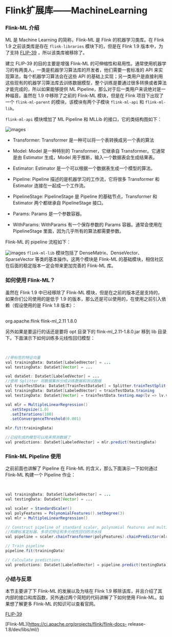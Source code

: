 # Flink扩展库——MachineLearning

### Flink-ML 介绍

ML 是 Machine Learning 的简称，Flink-ML 是 Flink 的机器学习类库。在 Flink 1.9 之前该类库是存在
`flink-libraries` 模块下的，但是在 Flink 1.9 版本中，为了支持
[FLIP-39](https://cwiki.apache.org/confluence/display/FLINK/FLIP-39+Flink+ML+pipeline+and+ML+libs)
，所以该类库被移除了。

建立 FLIP-39 的目的主要是增强 Flink-ML 的可伸缩性和易用性。通常使用机器学习的有两类人，一类是机器学习算法库的开发者，他们需要一套标准的
API 来实现算法，每个机器学习算法会在这些 API
的基础上实现；另一类用户是直接利用这些现有的机器学习算法库去训练数据模型，整个训练是要通过很多转换或者算法才能完成的，所以如果能够提供 ML
Pipeline，那么对于后一类用户来说绝对是一种福音。虽然在 1.9 中移除了之前的 Flink-ML 模块，但是在 Flink 项目下出现了一个
`flink-ml-parent` 的模块，该模块有两个子模块 `flink-ml-api` 和 `flink-ml-lib`。

`flink-ml-api` 模块增加了 ML Pipeline 和 MLLib 的接口，它的类结构图如下：

![images](https://static.lovedata.net/zs/2019-10-22-124512.png-wm)
  * Transformer: Transformer 是一种可以将一个表转换成另一个表的算法

  * Model: Model 是一种特别的 Transformer，它继承自 Transformer。它通常是由 Estimator 生成，Model 用于推断，输入一个数据表会生成结果表。

  * Estimator: Estimator 是一个可以根据一个数据表生成一个模型的算法。

  * Pipeline: Pipeline 描述的是机器学习的工作流，它将很多 Transformer 和 Estimator 连接在一起成一个工作流。

  * PipelineStage: PipelineStage 是 Pipeline 的基础节点，Transformer 和 Estimator 两个都继承自 PipelineStage 接口。

  * Params: Params 是一个参数容器。

  * WithParams: WithParams 有一个保存参数的 Params 容器。通常会使用在 PipelineStage 里面，因为几乎所有的算法都需要参数。

Flink-ML 的 pipeline 流程如下：

![images](https://static.lovedata.net/zs/2019-10-22-135555.png-wm)
`flink-ml-lib` 模块包括了 DenseMatrix、DenseVector、SparseVector 等类的基本操作。这两个模块是
Flink-ML 的基础模块，相信社区在后面的稳定版本一定会带来更加完善的 Flink-ML 库。

### 如何使用 Flink-ML？

虽然在 Flink 1.9 中已经移除了 Flink-ML 模块，但是在之前的版本还是支持的，如果你们公司使用的是低于 1.9
的版本，那么还是可以使用的，在使用之前引入依赖（假设使用的是 Flink 1.8 版本）：


​    
    <dependency>
      <groupId>org.apache.flink</groupId>
      <artifactId>flink-ml_2.11</artifactId>
      <version>1.8.0</version>
    </dependency>


另外如果是要运行的话还是要将 opt 目录下的 flink-ml_2.11-1.8.0.jar 移到 lib 目录下。下面演示下如何训练多元线性回归模型：


​    
```java
//带标签的特征向量
val trainingData: DataSet[LabeledVector] = ...
val testingData: DataSet[Vector] = ...

val dataSet: DataSet[LabeledVector] = ...
//使用 Splitter 将数据集拆分成训练数据和测试数据
val trainTestData: DataSet[TrainTestDataSet] = Splitter.trainTestSplit(dataSet)
val trainingData: DataSet[LabeledVector] = trainTestData.training
val testingData: DataSet[Vector] = trainTestData.testing.map(lv => lv.vector)

val mlr = MultipleLinearRegression()
  .setStepsize(1.0)
  .setIterations(100)
  .setConvergenceThreshold(0.001)

mlr.fit(trainingData)

//已经形成的模型可以用来预测数据了
val predictions: DataSet[LabeledVector] = mlr.predict(testingData)
```


### Flink-ML Pipeline 使用

之前前面也讲解了 Pipeline 在 Flink-ML 的含义，那么下面演示一下如何通过 Flink-ML 构建一个 Pipeline 作业：


​    
```java
val trainingData: DataSet[LabeledVector] = ...
val testingData: DataSet[Vector] = ...

val scaler = StandardScaler()
val polyFeatures = PolynomialFeatures().setDegree(3)
val mlr = MultipleLinearRegression()

// Construct pipeline of standard scaler, polynomial features and multiple linear regression
//构建标准定标器、多项式特征和多元线性回归的流水线
val pipeline = scaler.chainTransformer(polyFeatures).chainPredictor(mlr)

// Train pipeline
pipeline.fit(trainingData)

// Calculate predictions
val predictions: DataSet[LabeledVector] = pipeline.predict(testingData)
```


### 小结与反思

本节主要讲了下 Flink-ML 的发展以及为啥在 Flink 1.9 移除该库，并且介绍了其内部的接口和库函数，另外通过两个简短的代码讲解了下如何使用
Flink-ML。如果想了解更多 Flink-ML 的知识可以查看官网。

[FLIP-39](https://cwiki.apache.org/confluence/display/FLINK/FLIP-39+Flink+ML+pipeline+and+ML+libs)

[Flink-ML](https://ci.apache.org/projects/flink/flink-docs-
release-1.8/dev/libs/ml/)

